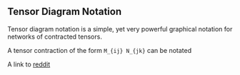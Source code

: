 
## Tensor Diagram Notation

Tensor diagram notation is a simple, yet very powerful
graphical notation for networks of contracted tensors.

A tensor contraction of the form ``M_{ij} N_{jk}`` can be notated 

A link to [reddit](https://reddit.com)
